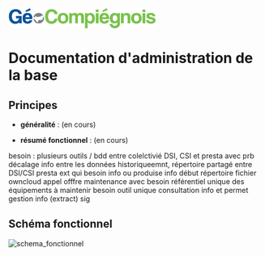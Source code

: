 ![picto](/doc/img/Logo_web-GeoCompiegnois.png)

# Documentation d'administration de la base #

## Principes
  * **généralité** :
(en cours)
 
 * **résumé fonctionnel** :
(en cours)

besoin : 
plusieurs outils / bdd entre colelctivié DSI, CSI et presta avec prb décalage info entre les données
historiqueemnt, répertoire partagé entre DSI/CSI
presta ext qui besoin info ou produise info
début répertoire fichier owncloud
appel offfre maintenance avec besoin référentiel unique des équipements à maintenir
besoin outil unique consultation info et permet gestion info (extract)
sig

## Schéma fonctionnel

![schema_fonctionnel](img/schema_fonctionnel_amt_fon_eco.png)
